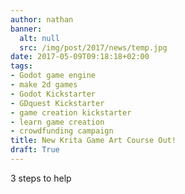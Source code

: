 ```yaml
---
author: nathan
banner:
  alt: null
  src: /img/post/2017/news/temp.jpg
date: 2017-05-09T09:18:18+02:00
tags:
- Godot game engine
- make 2d games
- Godot Kickstarter
- GDquest Kickstarter
- game creation kickstarter
- learn game creation
- crowdfunding campaign
title: New Krita Game Art Course Out!
draft: True
---
```


3 steps to help